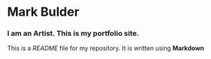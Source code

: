 # Mark Bulder

### I am an Artist. This is my portfolio site.

This is a *README* file for my repository. It is written using **Markdown**
